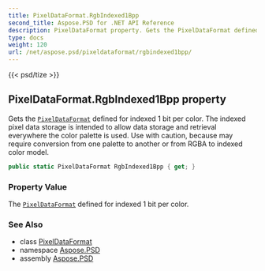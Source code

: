 ```yaml
---
title: PixelDataFormat.RgbIndexed1Bpp
second_title: Aspose.PSD for .NET API Reference
description: PixelDataFormat property. Gets the PixelDataFormat defined for indexed 1 bit per color. The indexed pixel data storage is intended to allow data storage and retrieval everywhere the color palette is used. Use with caution because may require conversion from one palette to another or from RGBA to indexed color model
type: docs
weight: 120
url: /net/aspose.psd/pixeldataformat/rgbindexed1bpp/
---
```

{{< psd/tize >}}
## PixelDataFormat.RgbIndexed1Bpp property

Gets the [`PixelDataFormat`](../) defined for indexed 1 bit per color. The indexed pixel data storage is intended to allow data storage and retrieval everywhere the color palette is used. Use with caution, because may require conversion from one palette to another or from RGBA to indexed color model.

```csharp
public static PixelDataFormat RgbIndexed1Bpp { get; }
```

### Property Value

The [`PixelDataFormat`](../) defined for indexed 1 bit per color.

### See Also

* class [PixelDataFormat](../)
* namespace [Aspose.PSD](../../../aspose.psd/)
* assembly [Aspose.PSD](../../../)


